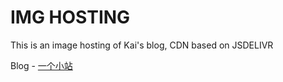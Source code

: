 # IMG HOSTING

This is an image hosting of Kai's blog, CDN based on JSDELIVR

Blog - [一个小站](https://blog.wkuio.top)
